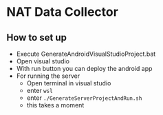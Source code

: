 # NAT Data Collector

## How to set up 

* Execute GenerateAndroidVisualStudioProject.bat
* Open visual studio 
* With run button you can deploy the android app
* For running the server 
	* Open terminal in visual studio
	* enter ```wsl```
	* enter ```./GenerateServerProjectAndRun.sh```
	* this takes a moment





